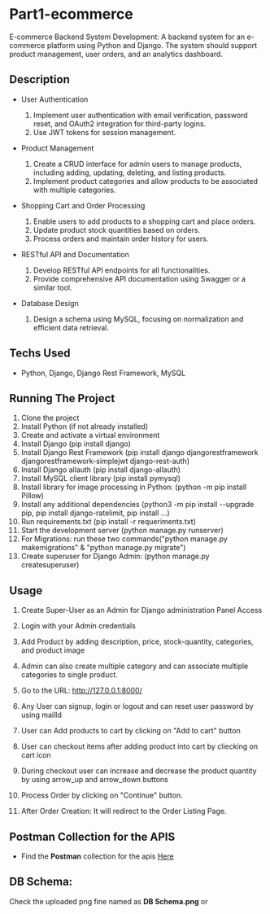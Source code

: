 # Part1-ecommerce
E-commerce Backend System Development: A backend system for an e-commerce platform using Python and Django. The system should support product management, user orders, and an analytics dashboard.

## Description
* User Authentication
    1. Implement user authentication with email verification, password reset, and OAuth2 integration for third-party logins.
    2. Use JWT tokens for session management.

* Product Management
    1. Create a CRUD interface for admin users to manage products, including adding, updating, deleting, and listing products.
    2. Implement product categories and allow products to be associated with multiple categories.

* Shopping Cart and Order Processing
    1. Enable users to add products to a shopping cart and place orders.
    2. Update product stock quantities based on orders.
    3. Process orders and maintain order history for users.
* RESTful API and Documentation
    1. Develop RESTful API endpoints for all functionalities.
    2. Provide comprehensive API documentation using Swagger or a similar tool.
* Database Design
    1. Design a schema using MySQL, focusing on normalization and efficient data retrieval.


## Techs Used
* Python, Django, Django Rest Framework, MySQL


## Running The Project
1. Clone the project
2. Install Python (if not already installed)
3. Create and activate a virtual environment
4. Install Django (pip install django)
5. Install Django Rest Framework (pip install django djangorestframework djangorestframework-simplejwt django-rest-auth) 
6. Install Django allauth (pip install django-allauth)
7. Install MySQL client library (pip install pymysql)
8. Install library for image processing in Python: (python -m pip install Pillow)
9. Install any additional dependencies (python3 -m pip install --upgrade pip, pip install django-ratelimit, pip install ...)
10. Run requirements.txt (pip install -r requeriments.txt)
11. Start the development server (python manage.py runserver)
12. For Migrations: run these two commands("python manage.py makemigrations" & "python manage.py migrate")
13. Create superuser for Django Admin: (python manage.py createsuperuser)



## Usage
1. Create Super-User as an Admin for Django administration Panel Access
2. Login with your Admin credentials
3. Add Product by adding description, price, stock-quantity, categories, and product image
4. Admin can also create multiple category and can associate multiple categories to single product.

5. Go to the URL: http://127.0.0.1:8000/
6. Any User can signup, login or logout and can reset user password by using mailId
7. User can Add products to cart by clicking on "Add to cart" button 
8. User can checkout items after adding product into cart by cliecking on cart icon
9. During checkout user can increase and decrease the product quantity by using arrow_up and arrow_down buttons
10. Process Order by clicking on "Continue" button.
11. After Order Creation: It will redirect to the Order Listing Page.


## Postman Collection for the APIS
* Find the **Postman** collection for the apis [Here](https://api.postman.com/collections/3660213-14e822c6-bf99-4f84-a04b-1174f282b20e?access_key=PMAT-01HVFB8VBHNMT6KWAM2CP4RF2N)
  
## DB Schema:
Check the uploaded png fine named as **DB Schema.png** or 
